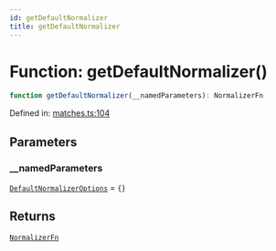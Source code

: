 ```yaml
---
id: getDefaultNormalizer
title: getDefaultNormalizer
---
```


<!-- DO NOT EDIT: this page is autogenerated from the type comments -->

# Function: getDefaultNormalizer()

```ts
function getDefaultNormalizer(__namedParameters): NormalizerFn
```

Defined in: [matches.ts:104](https://github.com/crutchcorn/cli-testing-library/blob/main/packages/cli-testing-library/src/matches.ts#L104)

## Parameters

### \_\_namedParameters

[`DefaultNormalizerOptions`](../interfaces/defaultnormalizeroptions.md) = `{}`

## Returns

[`NormalizerFn`](../type-aliases/normalizerfn.md)
